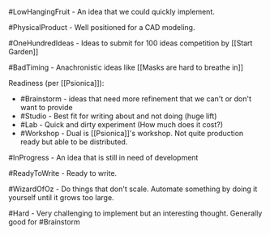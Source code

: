 #LowHangingFruit - An idea that we could quickly implement. 

#PhysicalProduct  - Well positioned for a CAD modeling.

#OneHundredIdeas - Ideas to submit for 100 ideas competition by [[Start Garden]]

#BadTiming - Anachronistic ideas like [[Masks are hard to breathe in]]

Readiness (per [[Psionica]]):
- #Brainstorm - ideas that need more refinement that we can't or don't want to provide
- #Studio - Best fit for writing about and not doing (huge lift)
- #Lab - Quick and dirty experiment (How much does it cost?)
- #Workshop - Dual is [[Psionica]]'s workshop. Not quite production ready but able to be distributed.  

#InProgress  - An idea that is still in need of development

#ReadyToWrite  - Ready to write. 

#WizardOfOz - Do things that don't scale. Automate something by doing it yourself until it grows too large. 

#Hard - Very challenging to implement but an interesting thought. Generally good for #Brainstorm 